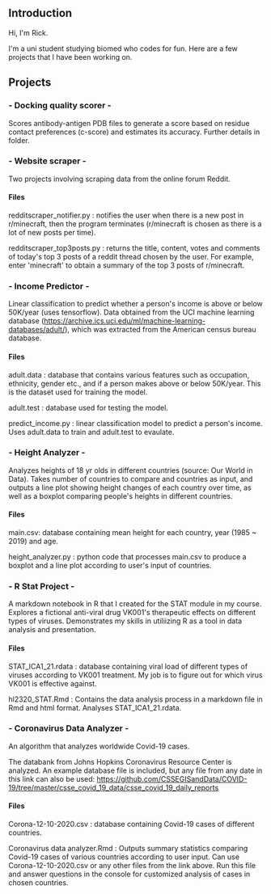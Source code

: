 ## Introduction 
Hi, I'm Rick. 

I'm a uni student studying biomed who codes for fun. 
Here are a few projects that I have been working on.


## Projects 

### - Docking quality scorer - 
Scores antibody-antigen PDB files to generate a score based on residue contact preferences (c-score) and estimates its accuracy. Further details in folder. 


### - Website scraper - 
Two projects involving scraping data from the online forum Reddit. 

#### Files 
redditscraper_notifier.py : notifies the user when there is a new post in r/minecraft, then the program terminates (r/minecraft is chosen as there is a lot of new posts per time). 

redditscraper_top3posts.py : returns the title, content, votes and comments of today's top 3 posts of a reddit thread chosen by the user. For example, enter 'minecraft' to obtain a summary of the top 3 posts of r/minecraft. 


### - Income Predictor - 
Linear classification to predict whether a person's income is above or below 50K/year (uses tensorflow). Data obtained from the UCI machine learning database (https://archive.ics.uci.edu/ml/machine-learning-databases/adult/), which was extracted from the American census bureau database. 

#### Files 

adult.data : database that contains various features such as occupation, ethnicity, gender etc., and if a person makes above or below 50K/year. This is the dataset used for training the model. 

adult.test : database used for testing the model. 

predict_income.py : linear classification model to predict a person's income. Uses adult.data to train and adult.test to evaulate. 


### - Height Analyzer - 
Analyzes heights of 18 yr olds in different countries (source: Our World in Data). Takes number of countries to compare and countries as input, and outputs a line plot showing height changes of each country over time, as well as a boxplot comparing people's heights in different countries. 

#### Files 

main.csv: database containing mean height for each country, year (1985 ~ 2019) and age. 

height_analyzer.py : python code that processes main.csv to produce a boxplot and a line plot according to user's input of countries. 


### - R Stat Project -
A markdown notebook in R that I created for the STAT module in my course. Explores a fictional anti-viral drug VK001's therapeutic effects on different types of viruses. Demonstrates my skills in utiliizing R as a tool in data analysis and presentation. 

#### Files 

STAT_ICA1_21.rdata : database containing viral load of different types of viruses according to VK001 treatment. My job is to figure out for which virus VK001 is effective against. 

hl2320_STAT.Rmd : Contains the data analysis process in a markdown file in Rmd and html format. Analyses STAT_ICA1_21.rdata. 


### - Coronavirus Data Analyzer -
An algorithm that analyzes worldwide Covid-19 cases. 

The databank from Johns Hopkins Coronavirus Resource Center is analyzed. An example database file is included, but any file from any date in this link can also be used: 
https://github.com/CSSEGISandData/COVID-19/tree/master/csse_covid_19_data/csse_covid_19_daily_reports  


#### Files 

Corona-12-10-2020.csv : database containing Covid-19 cases of different countries. 

Coronavirus data analyzer.Rmd : Outputs summary statistics comparing Covid-19 cases of various countries according to user input. Can use Corona-12-10-2020.csv or any other files from the link above. Run this file and answer questions in the console for customized analysis of cases in chosen countries. 


